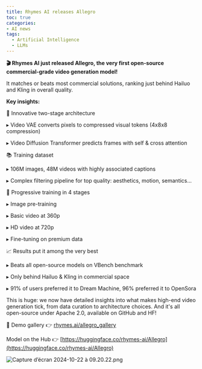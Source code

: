 ```yaml
---
title: Rhymes AI releases Allegro
toc: true
categories: 
- AI news
tags:
  - Artificial Intelligence
  - LLMs
---
```



**🎬 Rhymes AI just released Allegro, the very first open-source commercial-grade video generation model!**

It matches or beats most commercial solutions, ranking just behind Hailuo and Kling in overall quality.

**Key insights:**

🌟 Innovative two-stage architecture

▸ Video VAE converts pixels to compressed visual tokens (4x8x8 compression)

▸ Video Diffusion Transformer predicts frames with self & cross attention

📚 Training dataset

▸ 106M images, 48M videos with highly associated captions

▸ Complex filtering pipeline for top quality: aesthetics, motion, semantics...

🚀 Progressive training in 4 stages

▸ Image pre-training

▸ Basic video at 360p

▸ HD video at 720p

▸ Fine-tuning on premium data

📈 Results put it among the very best

▸ Beats all open-source models on VBench benchmark

▸ Only behind Hailuo & Kling in commercial space

▸ 91% of users preferred it to Dream Machine, 96% preferred it to OpenSora

This is huge: we now have detailed insights into what makes high-end video generation tick, from data curation to architecture choices. And it's all open-source under Apache 2.0, available on GitHub and HF!

📸 Demo gallery 👉 [rhymes.ai/allegro_gallery](http://rhymes.ai/allegro_gallery)

Model on the Hub 👉 [https://huggingface.co/rhymes-ai/Allegro](https://huggingface.co/rhymes-ai/Allegro)

![Capture d’écran 2024-10-22 à 09.20.22.png](Capture_decran_2024-10-22_a_09.20.22.png)